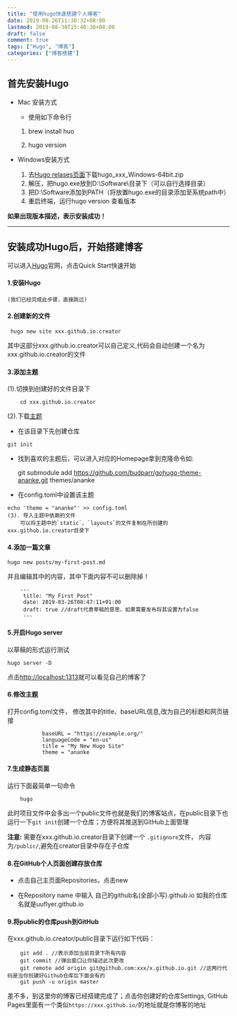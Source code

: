 ```yaml
---
title: "使用hugo快速搭建个人博客"
date: 2019-08-26T11:30:32+08:00
lastmod: 2019-08-30T15:40:30+08:00
draft: false
comment: true
tags: ["Hugo", "博客"]
categories: ["博客搭建"]
---
```

## 首先安装Hugo
* Mac 安装方式

    * 使用如下命令行

    1. brew install huo

    2.  hugo version
    
* Windows安装方式
    1. 去[Hugo relases页面](https://github.com/gohugoio/hugo/releases)下载hugo_xxx_Windows-64bit.zip
    2. 解压，把hugo.exe放到D:\Software\目录下（可以自行选择目录）
    3. 把D:\Software添加到PATH（将放置hugo.exe的目录添加至系统path中）
    4. 重启终端，运行hugo version 查看版本
    
**如果出现版本描述，表示安装成功！**
  
------
## 安装成功Hugo后，开始搭建博客

可以进入[Hugo](https://gohugo.io/)官网，点击Quick Start快速开始

#### 1.安装Hugo 
    (我们已经完成此步骤，直接跳过)

#### 2.创建新的文件
````
 hugo new site xxx.github.io.creator
````
 其中这部分xxx.github.io.creator可以自己定义,代码会自动创建一个名为xxx.github.io.creator的文件
 
#### 3.添加主题

   (1).切换到创建好的文件目录下
   
        cd xxx.github.io.creator

   (2).下载[主题](https://themes.gohugo.io/)
        
   * 在该目录下先创建仓库
        
    git init
   
   * 找到喜欢的主题后，可以进入对应的Homepage拿到克隆命令如:
    
        git submodule add https://github.com/budparr/gohugo-theme-ananke.git themes/ananke
   
   * 在config.toml中设置该主题
    
    echo 'theme = "ananke"' >> config.toml
    (3). 导入主题中依赖的文件
        可以将主题中的`static`、`layouts`的文件复制在所创建的xxx.github.io.creator目录下

    
#### 4.添加一篇文章
    
    hugo new posts/my-first-post.md
    
   并且编辑其中的内容，其中下面内容不可以删除掉！
   
        ---
         title: "My First Post"
         date: 2019-03-26T08:47:11+01:00
         draft: true //draft代表草稿的意思，如果需要发布将其设置为false
         ---
   
#### 5.开启Hugo server
 以草稿的形式运行测试

    hugo server -D 
    
   点击[http://localhost:1313](http://localhost:1313)就可以看见自己的博客了

#### 6.修改主题
  
   打开config.toml文件，
   修改其中的title、baseURL信息,改为自己的标题和网页链接
               
               baseURL = "https://example.org/"
               languageCode = "en-us"
               title = "My New Hugo Site"
               theme = "ananke
               
#### 7.生成静态页面
  运行下面最简单一句命令

        hugo

   此时项目文件中会多出一个public文件也就是我们的博客站点，在public目录下也运行一下`git init`创建一个仓库；方便将其推送到GitHub上面管理
  
   **注意:**
    需要在xxx.github.io.creator目录下创建一个 `.gitignore`文件，
    内容为`/public/`,避免在creator目录中存在子仓库

#### 8.在GitHub个人页面创建存放仓库
       
   * 点击自己主页面Repositories，点击new
   
   * 在Repository name 中输入 自己的github名(全部小写).github.io
   如我的仓库名就是uuflyer.github.io
   
#### 9.将public的仓库push到GitHub
    
   在xxx.github.io.creator/public目录下运行如下代码：
        
        git add . //表示添加当前目录下所有内容
        git commit //弹出窗口让你描述此次更改 
        git remote add origin git@github.com:xxx/x.github.io.git //这两行代码是当你创建好Github仓库后下面会有的 
        git push -u origin master
   
   差不多，到这里你的博客已经搭建完成了；点击你创建好的仓库Settings,
   GitHub Pages里面有一个类似`https://xxx.github.io/`的地址就是你博客的地址
   
   